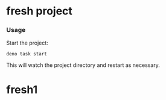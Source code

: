# fresh project

### Usage

Start the project:

```
deno task start
```

This will watch the project directory and restart as necessary.
# fresh1
